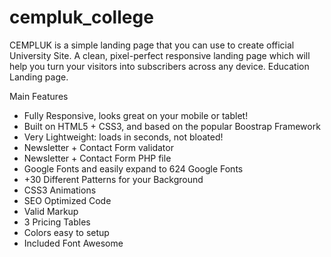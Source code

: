 cempluk_college
===============

CEMPLUK is a simple landing page that you can use to create official University Site. A clean, pixel-perfect responsive landing page which will help you turn your visitors into subscribers across any device. Education Landing page.


Main Features

* Fully Responsive, looks great on your mobile or tablet!
* Built on HTML5 + CSS3, and based on the popular Boostrap Framework
* Very Lightweight: loads in seconds, not bloated!
* Newsletter + Contact Form validator
* Newsletter + Contact Form PHP file
* Google Fonts and easily expand to 624 Google Fonts
* +30 Different Patterns for your Background
* CSS3 Animations
* SEO Optimized Code
* Valid Markup
* 3 Pricing Tables
* Colors easy to setup
* Included Font Awesome
